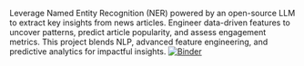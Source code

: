 Leverage Named Entity Recognition (NER) powered by an open-source LLM to extract key insights from news articles. Engineer data-driven features to uncover patterns, predict article popularity, and assess engagement metrics. This project blends NLP, advanced feature engineering, and predictive analytics for impactful insights.
[![Binder](https://mybinder.org/badge_logo.svg)](https://mybinder.org/v2/gh/Tamannasinghk/NewsNexus-Sensing-and-predicting-article-popularity/main)
